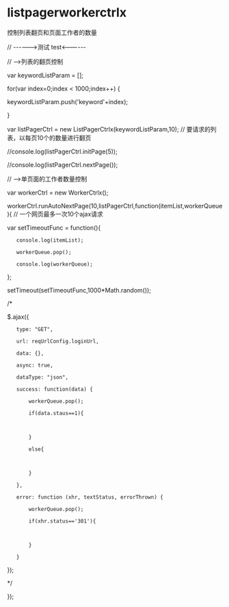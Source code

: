# listpagerworkerctrlx
控制列表翻页和页面工作者的数量

// ------>测试  test<------

// -->列表的翻页控制

var keywordListParam = [];

for(var index=0;index < 1000;index++) {

   keywordListParam.push('keyword'+index);

}

var listPagerCtrl = new ListPagerCtrlx(keywordListParam,10);  // 要请求的列表，以每页10个的数量进行翻页

//console.log(listPagerCtrl.initPage(5));

//console.log(listPagerCtrl.nextPage());


// -->单页面的工作者数量控制

var workerCtrl = new WorkerCtrlx();

workerCtrl.runAutoNextPage(10,listPagerCtrl,function(itemList,workerQueue){  // 一个网页最多一次10个ajax请求

   var setTimeoutFunc = function(){

       console.log(itemList);

       workerQueue.pop();

       console.log(workerQueue);

   };

   setTimeout(setTimeoutFunc,1000*Math.random());

   /*

   $.ajax({

       type: "GET",

       url: reqUrlConfig.loginUrl,

       data: {},

       async: true,

       dataType: "json",

       success: function(data) {

           workerQueue.pop();

           if(data.staus==1){

               

           }

           else{

               

           }

       },

       error: function (xhr, textStatus, errorThrown) {

           workerQueue.pop();

           if(xhr.status=='301'){

               

           }

       }

   });

   */

});
